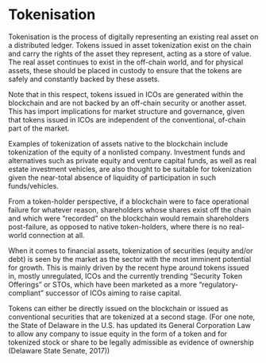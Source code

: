 # Tokenisation

Tokenisation is the process of digitally representing an existing real asset on a distributed ledger. Tokens issued in asset tokenization exist on the chain and carry the rights of the asset they represent, acting as a store of value. The real asset continues to exist in the off-chain world, and for physical assets, these should be placed in custody to ensure that the tokens are safely and constantly backed by these assets.&#x20;

Note that in this respect, tokens issued in ICOs are generated within the blockchain and are not backed by an off-chain security or another asset. This has import implications for market structure and governance, given that tokens issued in ICOs are independent of the conventional, of-chain part of the market.&#x20;

Examples of tokenization of assets native to the blockchain include tokenization of the equity of a nonlisted company. Investment funds and alternatives such as private equity and venture capital funds, as well as real estate investment vehicles, are also thought to be suitable for tokenization given the near-total absence of liquidity of participation in such funds/vehicles.&#x20;

From a token-holder perspective, if a blockchain were to face operational failure for whatever reason, shareholders whose shares exist off the chain and which were “recorded” on the blockchain would remain shareholders post-failure, as opposed to native token-holders, where there is no real-world connection at all.&#x20;

When it comes to financial assets, tokenization of securities (equity and/or debt) is seen by the market as the sector with the most imminent potential for growth. This is mainly driven by the recent hype around tokens issued in, mostly unregulated, ICOs and the currently trending “Security Token Offerings” or STOs, which have been marketed as a more “regulatory-compliant” successor of ICOs aiming to raise capital.&#x20;

Tokens can either be directly issued on the blockchain or issued as conventional securities that are tokenized at a second stage. (For one note, the State of Delaware in the U.S. has updated its General Corporation Law to allow any company to issue equity in the form of a token and for tokenized stock or share to be legally admissible as evidence of ownership (Delaware State Senate, 2017))
